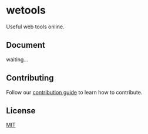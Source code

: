 # wetools

Useful web tools online.

## Document

waiting...

## Contributing

Follow our [contribution guide](./CONTRIBUTING.md) to learn how to contribute.

## License

[MIT](./LICENSE)

